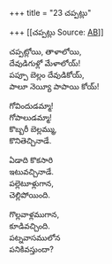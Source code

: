 +++
title = "23 చప్పట్లు"

+++
[[చప్పట్లు	Source: [AB](https://andhrabharati.com/strI_bAla/bAlabhASha/chappaTlu.html)]]

చప్పట్లోయి, తాళాలోయి,  
దేవుడిగుళ్లో మేళాలోయ్‌!  
పప్పూ బెల్లం దేవుడికోయ్‌,  
పాలూ నెయ్యీ పాపాయి కోయ్‌!  
  
గోవిందుడమ్మా!  
గోపాలుడమ్మా!  
కొబ్బరీ బెల్లమ్ము,  
కొనితెచ్చినాడే.  
  
ఏడాది కొకసారి  
ఇటువచ్చినాడే.  
పల్లెటూళ్లుగాన,  
చెల్లిపోయింది.  
  
గొల్లవాళ్లముగాన,  
కూడివచ్చింది.  
పట్నవాసములోన  
పనికివస్తుందా?  
